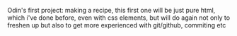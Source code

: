 Odin's first project: making a recipe, this first one will be just pure html, which i've done before, even with css elements, but will do again not only to freshen up but also to get more experienced with git/github, commiting etc